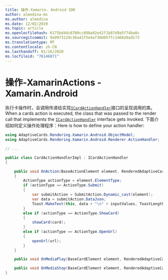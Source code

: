 ```yaml
---
title: 操作-Xamarin. Android SDK
author: almedina-ms
ms.author: almedina
ms.date: 12/02/2019
ms.topic: article
ms.openlocfilehash: 6175bd4dc0709cc808a92e42f1b87d9a5f74ba0c
ms.sourcegitcommit: 9a9973129c36a41f5e4af30d95ffc146820ad173
ms.translationtype: MT
ms.contentlocale: zh-CN
ms.lasthandoff: 01/16/2020
ms.locfileid: "76146071"
---
```

# <a name="actions---xamarinandroid"></a><span data-ttu-id="403ac-102">操作-Xamarin</span><span class="sxs-lookup"><span data-stu-id="403ac-102">Actions - Xamarin.Android</span></span>

<span data-ttu-id="403ac-103">执行卡操作时，会调用传递给实现[```ICardActionHandler```](adaptivecards-renderin-xamarin-android-renderer-actionhandler-icardactionhandler.md)接口的呈现调用的类。</span><span class="sxs-lookup"><span data-stu-id="403ac-103">When a cards action is executed, the class that was passed to the render call that implements the [```ICardActionHandler```](adaptivecards-renderin-xamarin-android-renderer-actionhandler-icardactionhandler.md) interface gets invoked.</span></span> <span data-ttu-id="403ac-104">下面介绍如何定义操作处理程序：</span><span class="sxs-lookup"><span data-stu-id="403ac-104">Here is how to define your action handler:</span></span>

```csharp
using AdaptiveCards.Rendering.Xamarin.Android.ObjectModel;
using AdaptiveCards.Rendering.Xamarin.Android.Renderer.ActionHandler;

// ...

public class CardActionHandlerImpl : ICardActionHandler
{

    public void OnAction(BaseActionElement element, RenderedAdaptiveCard renderedCard)
    {
        ActionType actionType = element.ElementType;
        if (actionType == ActionType.Submit)
        {
            var submitAction = SubmitAction.Dynamic_cast(element);
            var data = submitAction.DataJson;
            Toast.MakeText(this, data + "\n" + inputValues, ToastLength.Short).Show();
        }
        else if (actionType == ActionType.ShowCard)
        {           
            showCard(card);
        }
        else if (actionType == ActionType.OpenUrl)
        {
            openUrl(url);
        }
    }

    public void OnMediaPlay(BaseCardElement element, RenderedAdaptiveCard renderedCard) { }

    public void OnMediaStop(BaseCardElement element, RenderedAdaptiveCard renderedCard) { }
}
```
